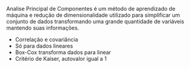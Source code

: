 Analise Principal de Componentes é um método de aprendizado de máquina e redução de dimensionalidade utilizado para simplificar um conjunto de dados transformando uma grande quantidade de variáveis mantendo suas informações.

- Correlação e covariância
- Só para dados lineares
- Box-Cox transforma dados para linear
- Critério de Kaiser, autovalor igual a 1